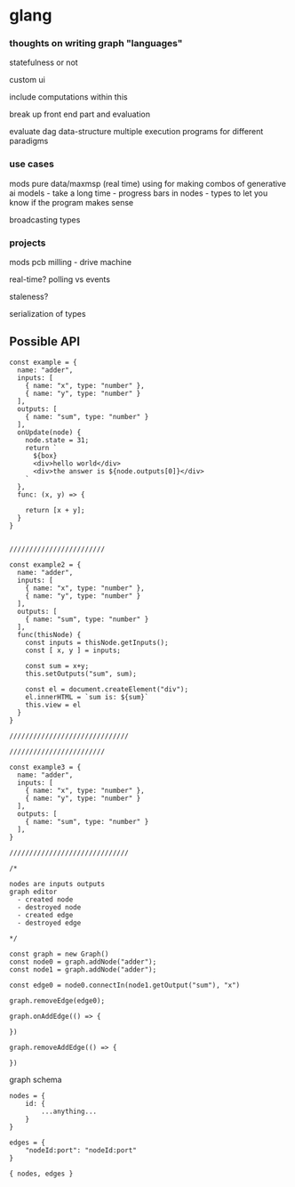 # glang 
### thoughts on writing graph "languages"

statefulness or not

custom ui

include computations within this

break up front end part and evaluation

evaluate dag data-structure
multiple execution programs for different paradigms

### use cases
mods
pure data/maxmsp (real time)
using for making combos of generative ai models
	- take a long time
	- progress bars in nodes
	- types to let you know if the program makes sense

broadcasting
types

### projects
mods pcb milling 
	- drive machine

real-time?
polling vs events

staleness?

serialization of types

## Possible API

```
const example = {
  name: "adder",
  inputs: [
    { name: "x", type: "number" },
    { name: "y", type: "number" }
  ],
  outputs: [
    { name: "sum", type: "number" }
  ],
  onUpdate(node) {
    node.state = 31;
    return `
      ${box}
      <div>hello world</div>
      <div>the answer is ${node.outputs[0]}</div>
    `
  },
  func: (x, y) => {

    return [x + y];
  }
}


////////////////////////

const example2 = {
  name: "adder",
  inputs: [
    { name: "x", type: "number" },
    { name: "y", type: "number" }
  ],
  outputs: [
    { name: "sum", type: "number" }
  ],
  func(thisNode) {
    const inputs = thisNode.getInputs();
    const [ x, y ] = inputs;

    const sum = x+y;
    this.setOutputs("sum", sum);

    const el = document.createElement("div");
    el.innerHTML = `sum is: ${sum}`
    this.view = el
  }
}

//////////////////////////////

////////////////////////

const example3 = {
  name: "adder",
  inputs: [
    { name: "x", type: "number" },
    { name: "y", type: "number" }
  ],
  outputs: [
    { name: "sum", type: "number" }
  ],
}

//////////////////////////////

/*

nodes are inputs outputs
graph editor
  - created node
  - destroyed node
  - created edge
  - destroyed edge

*/

const graph = new Graph()
const node0 = graph.addNode("adder");
const node1 = graph.addNode("adder");

const edge0 = node0.connectIn(node1.getOutput("sum"), "x")

graph.removeEdge(edge0);

graph.onAddEdge(() => {

})

graph.removeAddEdge(() => {

})
```

graph schema

```
nodes = {
	id: { 
		...anything...
	}
}

edges = {
	"nodeId:port": "nodeId:port"
}

{ nodes, edges }
```


